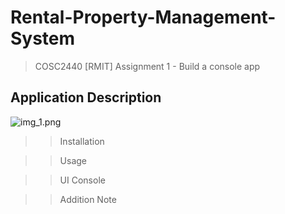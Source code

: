 # Rental-Property-Management-System
> COSC2440 [RMIT] Assignment 1 - Build a console app

## Application Description

![img_1.png](img_1.png)

>> Installation
> 

>> Usage
 

>> UI Console
> 
> 

>> Addition Note
> 

> 